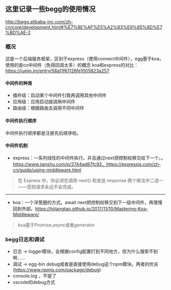 ## 这里记录一些begg的使用情况
http://begg.alibaba-inc.com/zh-cn/core/development.html#%E7%8E%AF%E5%A2%83%E9%85%8D%E7%BD%AE-2

### 概况
这是一个后端服务框架，区别于express（使用connect中间件），egg基于koa，使用的是co中间件（免得回调太多）的概念
koa和express的对比：https://juejin.im/entry/58a11f61128fe1005823a257

#### 中间件的种类
- 插件级：启动某个中间件引致再调用其他中间件
- 应用级：应用启动就调用中间件
- 路由级：根据路由去调用不同中间件

#### 中间件执行顺序
中间件执行顺序都是注册先后顺序啦。

#### 中间件机制
- express：一系列线性的中间件执行。并且通过next把控制权移交给下一个。。https://www.jianshu.com/p/2744ad87fc92、https://expressjs.com/zh-cn/guide/using-middleware.html
> 在 Express 中，你必须在调用 next() 和发送 response 两个做法中二选一——否则请求永远不会完成。

---
- koa：一个洋葱圈的方式。await next把控制权移交到下一级中间件，再慢慢回到外部。https://hijiangtao.github.io/2017/11/10/Mastering-Koa-Middleware/
> koa基于Promise,async或者generator

### begg日志和调试
- 日志 -> logger模块，会根据config配置打到不同地方，但为什么搜索不到啊……
- 调试 -> egg-bin debug或者是直接使用debug这个npm模块。两者的优劣(https://www.npmjs.com/package/debug)
- console.log ，不提了
- vscode的debug方式